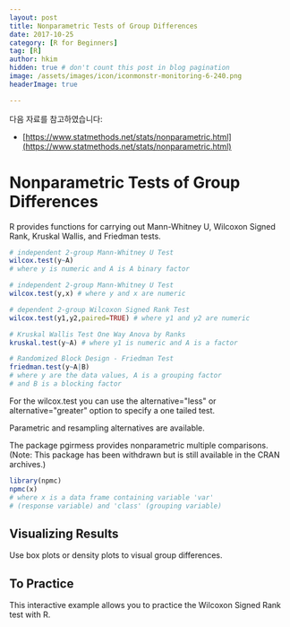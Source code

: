 ```yaml
---
layout: post  
title: Nonparametric Tests of Group Differences
date: 2017-10-25  
category: [R for Beginners]  
tag: [R]  
author: hkim  
hidden: true # don't count this post in blog pagination  
image: /assets/images/icon/iconmonstr-monitoring-6-240.png
headerImage: true

---
```


다음 자료를 참고하였습니다:  
- [https://www.statmethods.net/stats/nonparametric.html](https://www.statmethods.net/stats/nonparametric.html)

# Nonparametric Tests of Group Differences
R provides functions for carrying out Mann-Whitney U, Wilcoxon Signed Rank, Kruskal Wallis, and Friedman tests.

```r
# independent 2-group Mann-Whitney U Test
wilcox.test(y~A)
# where y is numeric and A is A binary factor

# independent 2-group Mann-Whitney U Test
wilcox.test(y,x) # where y and x are numeric

# dependent 2-group Wilcoxon Signed Rank Test
wilcox.test(y1,y2,paired=TRUE) # where y1 and y2 are numeric

# Kruskal Wallis Test One Way Anova by Ranks
kruskal.test(y~A) # where y1 is numeric and A is a factor

# Randomized Block Design - Friedman Test
friedman.test(y~A|B)
# where y are the data values, A is a grouping factor
# and B is a blocking factor
```

For the wilcox.test you can use the alternative="less" or alternative="greater" option to specify a one tailed test.

Parametric and resampling alternatives are available.

The package pgirmess provides nonparametric multiple comparisons. (Note: This package has been withdrawn but is still available in the CRAN archives.)

```r
library(npmc)
npmc(x)
# where x is a data frame containing variable 'var'
# (response variable) and 'class' (grouping variable)
```

## Visualizing Results
Use box plots or density plots to visual group differences.

## To Practice
This interactive example allows you to practice the Wilcoxon Signed Rank test with R.
